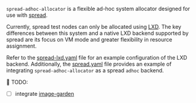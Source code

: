 `spread-adhoc-allocator` is a flexible ad-hoc system allocator designed for use
with [spread](https://github.com/canonical/spread).

Currently, spread test nodes can only be allocated using
[LXD](https://github.com/canonical/lxd). The key differences between this system
and a native LXD backend supported by spread are its focus on VM mode and
greater flexibility in resource assignment.

Refer to the [spread-lxd.yaml](./tree/master/spread-lxd.yaml) file for an
example configuration of the LXD backend. Additionally, the
[spread.yaml](./tree/master/spread.yaml) file provides an example of integrating
`spread-adhoc-allocator` as a spread `adhoc` backend.

🚧 TODO:
 - [ ] integrate [image-garden](https://gitlab.com/zygoon/image-garden)
